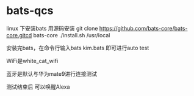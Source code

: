 # bats-qcs
linux 下安装bats
用源码安装
git clone https://github.com/bats-core/bats-core.gitcd bats-core
./install.sh /usr/local


安装完bats，在命令行输入bats kim.bats
即可进行auto test

WiFi是white_cat_wifi

蓝牙是默认与华为mate9进行连接测试

测试结束后 可以唤醒Alexa 
